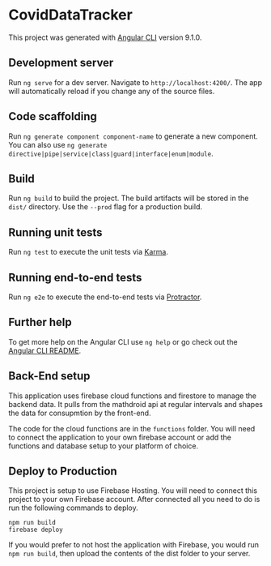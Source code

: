 # CovidDataTracker

This project was generated with [Angular CLI](https://github.com/angular/angular-cli) version 9.1.0.

## Development server

Run `ng serve` for a dev server. Navigate to `http://localhost:4200/`. The app will automatically reload if you change any of the source files.

## Code scaffolding

Run `ng generate component component-name` to generate a new component. You can also use `ng generate directive|pipe|service|class|guard|interface|enum|module`.

## Build

Run `ng build` to build the project. The build artifacts will be stored in the `dist/` directory. Use the `--prod` flag for a production build.

## Running unit tests

Run `ng test` to execute the unit tests via [Karma](https://karma-runner.github.io).

## Running end-to-end tests

Run `ng e2e` to execute the end-to-end tests via [Protractor](http://www.protractortest.org/).

## Further help

To get more help on the Angular CLI use `ng help` or go check out the [Angular CLI README](https://github.com/angular/angular-cli/blob/master/README.md).

## Back-End setup

This application uses firebase cloud functions and firestore to manage the backend data. It pulls from the mathdroid api at regular intervals and shapes the data for consupmtion by the front-end.

The code for the cloud functions are in the `functions` folder. You will need to connect the application to your own firebase account or add the functions and database setup to your platform of choice.

## Deploy to Production

This project is setup to use Firebase Hosting. You will need to connect this project to your own Firebase account. After connected all you need to do is run the following commands to deploy.
```
npm run build
firebase deploy
```

If you would prefer to not host the application with Firebase, you would run `npm run build`, then upload the contents of the dist folder to your server.
